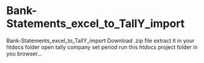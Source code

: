 # Bank-Statements_excel_to_TallY_import
Bank-Statements_excel_to_TallY_import
Download .zip file
extract it in your htdocs folder
open tally company 
set period
run this htdocs project folder in you browser...
